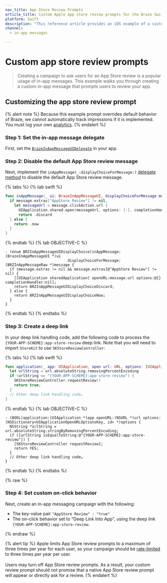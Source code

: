 ```yaml
---
nav_title: App Store Review Prompts
article_title: Custom Apple app store review prompts for the Braze Swift SDK
platform: Swift
description: "This reference article provides an iOS example of a custom in-app message to prompt users to provide review for your app."
channel:
  - in-app messages

---
```


# Custom app store review prompts

> Creating a campaign to ask users for an App Store review is a popular usage of in-app messages. This example walks you through creating a custom in-app message that prompts users to review your app.

## Customizing the app store review prompt

{% alert note %}
Because this example prompt overrides default behavior of Braze, we cannot automatically track impressions if it is implemented. You must log your own [analytics]({{site.baseurl}}/developer_guide/platform_integration_guides/swift/in-app_messaging/customization/handling_in_app_display/#logging-impressions-and-clicks).
{% endalert %}

### Step 1: Set the in-app message delegate

First, set the [`BrazeInAppMessageUIDelegate`]({{site.baseurl}}/developer_guide/platform_integration_guides/swift/in_app_messages/customization/ui_delegates/) in your app. 

### Step 2: Disable the default App Store review message

Next, implement the `inAppMessage(_:displayChoiceForMessage:)` [delegate method](https://braze-inc.github.io/braze-swift-sdk/documentation/brazeui/brazeinappmessageuidelegate/inappmessage(_:displaychoiceformessage:)-9w1nb) to disable the default App Store review message.

{% tabs %}
{% tab swift %}

```swift
func inAppMessage(_ ui: BrazeInAppMessageUI, displayChoiceForMessage message: Braze.InAppMessage) -> BrazeInAppMessageUI.DisplayChoice {
  if message.extras["AppStore Review"] != nil,
    let messageUrl = message.clickAction.url {
      UIApplication.shared.open(messageUrl, options: [:], completionHandler: nil)
      return .discard
  } else {
    return .now
  }
}
```

{% endtab %}
{% tab OBJECTIVE-C %}

```objc
- (enum BRZInAppMessageUIDisplayChoice)inAppMessage:(BrazeInAppMessageUI *)ui
                            displayChoiceForMessage:(BRZInAppMessageRaw *)message {
  if (message.extras != nil && message.extras[@"AppStore Review"] != nil) {
    [[UIApplication sharedApplication] openURL:message.url options:@{} completionHandler:nil];
    return BRZInAppMessageUIDisplayChoiceDiscard;
  } else {
    return BRZInAppMessageUIDisplayChoiceNow;
  }
}
```

{% endtab %}
{% endtabs %}

### Step 3: Create a deep link

In your deep link handling code, add the following code to process the `{YOUR-APP-SCHEME}:app-store-review` deep link. Note that you will need to import `StoreKit` to use `SKStoreReviewController`:

{% tabs %}
{% tab swift %}

```swift
func application(_ app: UIApplication, open url: URL, options: [UIApplicationOpenURLOptionsKey : Any] = [:]) -> Bool {
  let urlString = url.absoluteString.removingPercentEncoding
  if (urlString == "{YOUR-APP-SCHEME}:app-store-review") {
    SKStoreReviewController.requestReview()
    return true;
  }
  // Other deep link handling code…
}
```

{% endtab %}
{% tab OBJECTIVE-C %}

```objc
- (BOOL)application:(UIApplication *)app openURL:(NSURL *)url options:(NSDictionary<UIApplicationOpenURLOptionsKey, id> *)options {
  NSString *urlString = url.absoluteString.stringByRemovingPercentEncoding;
  if ([urlString isEqualToString:@"{YOUR-APP-SCHEME}:app-store-review"]) {
    [SKStoreReviewController requestReview];
    return YES;
  }
  // Other deep link handling code…
}
```

{% endtab %}
{% endtabs %}

{% raw %}

### Step 4: Set custom on-click behavior

Next, create an in-app messaging campaign with the following:

- The key-value pair `"AppStore Review" : "true"`
- The on-click behavior set to "Deep Link Into App", using the deep link `{YOUR-APP-SCHEME}:app-store-review`.

{% endraw %}

{% alert tip %}
Apple limits App Store review prompts to a maximum of three times per year for each user, so your campaign should be [rate-limited]({{site.baseurl}}/user_guide/engagement_tools/campaigns/building_campaigns/rate-limiting/) to three times per year per user.<br><br>Users may turn off App Store review prompts. As a result, your custom review prompt should not promise that a native App Store review prompt will appear or directly ask for a review.
{% endalert %}
